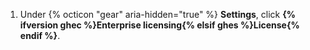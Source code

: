 1. Under {% octicon "gear" aria-hidden="true" %} **Settings**, click **{% ifversion ghec %}Enterprise licensing{% elsif ghes %}License{% endif %}**.